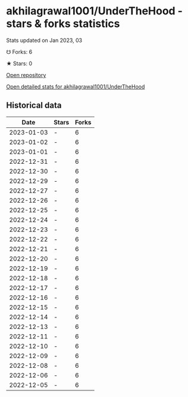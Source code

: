 # akhilagrawal1001/UnderTheHood - stars & forks statistics

Stats updated on Jan 2023, 03

☋ Forks: 6

★ Stars: 0

[Open repository](https://github.com/akhilagrawal1001/UnderTheHood)

[Open detailed stats for akhilagrawal1001/UnderTheHood](https://reviewgithub.com/rep/akhilagrawal1001/UnderTheHood)

## Historical data
| Date | Stars | Forks |
|------|-------|-------|
| 2023-01-03 | - | 6 | 
| 2023-01-02 | - | 6 | 
| 2023-01-01 | - | 6 | 
| 2022-12-31 | - | 6 | 
| 2022-12-30 | - | 6 | 
| 2022-12-29 | - | 6 | 
| 2022-12-27 | - | 6 | 
| 2022-12-26 | - | 6 | 
| 2022-12-25 | - | 6 | 
| 2022-12-24 | - | 6 | 
| 2022-12-23 | - | 6 | 
| 2022-12-22 | - | 6 | 
| 2022-12-21 | - | 6 | 
| 2022-12-20 | - | 6 | 
| 2022-12-19 | - | 6 | 
| 2022-12-18 | - | 6 | 
| 2022-12-17 | - | 6 | 
| 2022-12-16 | - | 6 | 
| 2022-12-15 | - | 6 | 
| 2022-12-14 | - | 6 | 
| 2022-12-13 | - | 6 | 
| 2022-12-11 | - | 6 | 
| 2022-12-10 | - | 6 | 
| 2022-12-09 | - | 6 | 
| 2022-12-08 | - | 6 | 
| 2022-12-06 | - | 6 | 
| 2022-12-05 | - | 6 | 

